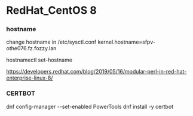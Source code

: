 RedHat_CentOS 8
========

### hostname
change hostname in /etc/sysctl.conf
kernel.hostname=sfpv-othe076.fz.fozzy.lan

hostnamectl set-hostname 


https://developers.redhat.com/blog/2019/05/16/modular-perl-in-red-hat-enterprise-linux-8/

### CERTBOT
dnf config-manager --set-enabled PowerTools
dnf install -y certbot